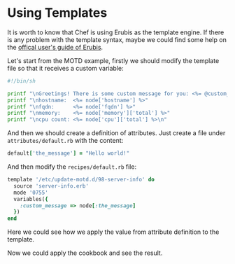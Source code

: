 # Using Templates

It is worth to know that Chef is using Erubis as the template engine. If there is any problem with the template syntax, maybe we could find some help on the [offical user's guide of Erubis](http://www.kuwata-lab.com/erubis/users-guide.html).

Let's start from the MOTD example, firstly we should modify the template file so that it receives a custom variable:

```bash
#!/bin/sh

printf "\nGreetings! There is some custom message for you: <%= @custom_message %>\n"
printf "\nhostname:  <%= node['hostname'] %>"
printf "\nfqdn:      <%= node['fqdn'] %>"
printf "\nmemory:    <%= node['memory']['total'] %>"
printf "\ncpu count: <%= node['cpu']['total'] %>\n"
```

And then we should create a definition of attributes. Just create a file under `attributes/default.rb` with the content:

```ruby
default['the_message'] = "Hello world!"
```

And then modify the `recipes/default.rb` file:

```ruby
template '/etc/update-motd.d/98-server-info' do
  source 'server-info.erb'
  mode '0755'
  variables({
    :custom_message => node[:the_message]
  })
end
```

Here we could see how we apply the value from attribute definition to the template.

Now we could apply the cookbook and see the result.
